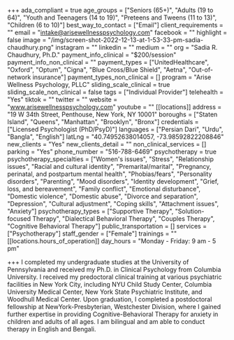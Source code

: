 +++
ada_compliant = true
age_groups = ["Seniors (65+)", "Adults (19 to 64)", "Youth and Teenagers (14 to 19)", "Preteens and Tweens (11 to 13)", "Children (6 to 10)"]
best_way_to_contact = ["Email"]
client_requirements = ""
email = "intake@arisewellnesspsychology.com"
facebook = ""
highlight = false
image = "/img/screen-shot-2022-12-13-at-1-53-33-pm-sadia-chaudhury.png"
instagram = ""
linkedin = ""
medium = ""
org = "Sadia R. Chaudhury, Ph.D."
payment_info_clinical = "$200/session"
payment_info_non_clinical = ""
payment_types = ["UnitedHealthcare", "Oxford", "Optum", "Cigna", "Blue Cross/Blue Shield", "Aetna", "Out-of-network insurance"]
payment_types_non_clinical = []
program = "Arise Wellness Psychology, PLLC"
sliding_scale_clinical = true
sliding_scale_non_clinical = false
tags = ["Individual Provider"]
telehealth = "Yes"
tiktok = ""
twitter = ""
website = "www.arisewellnesspsychology.com"
youtube = ""
[[locations]]
address = "19 W 34th Street, Penthouse, New York, NY 10001"
boroughs = ["Staten Island", "Queens", "Manhattan", "Brooklyn", "Bronx"]
credentials = ["Licensed Psychologist (PhD/PsyD)"]
languages = ["Persian Dari", "Urdu", "Bangla", "English"]
latLng = "40.74952638014057, -73.98592822208846"
new_clients = "Yes"
new_clients_detail = ""
non_clinical_services = []
parking = "Yes"
phone_number = "516-788-6469"
psychotherapy = true
psychotherapy_specialties = ["Women's issues", "Stress", "Relationship issues", "Racial and cultural identity", "Premarital/marital", "Pregnancy, perinatal, and postpartum mental health", "Phobias/fears", "Personality disorders", "Parenting", "Mood disorders", "Identity development", "Grief, loss, and bereavement", "Family conflict", "Emotional disturbance", "Domestic violence", "Domestic abuse", "Divorce and separation", "Depression", "Cultural adjustment", "Coping skills", "Attachment issues", "Anxiety"]
psychotherapy_types = ["Supportive Therapy", "Solution-focused Therapy", "Dialectical Behavioral Therapy", "Couples Therapy", "Cognitive Behavioral Therapy"]
public_transportation = []
services = ["Psychotherapy"]
staff_gender = ["Female"]
trainings = ""
[[locations.hours_of_operation]]
day_hours = "Monday - Friday: 9 am - 5 pm"

+++
I completed my undergraduate studies at the University of Pennsylvania and received my Ph.D. in Clinical Psychology from Columbia University. I received my predoctoral clinical training at various psychiatric facilities in New York City, including NYU Child Study Center, Columbia University Medical Center, New York State Psychiatric Institute, and Woodhull Medical Center. Upon graduation, I completed a postdoctoral fellowship at NewYork-Presbyterian, Westchester Division, where I gained further expertise in providing Cognitive-Behavioral Therapy for anxiety in children and adults of all ages. I am bilingual and am able to conduct therapy in English and Bengali.